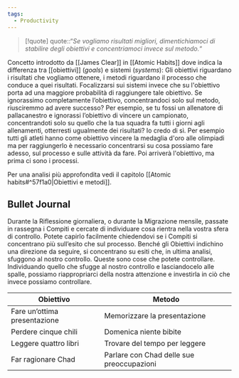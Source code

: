 ```yaml
---
tags:
  - Productivity
---
```



> [!quote]
> quote::“*Se vogliamo risultati migliori, dimentichiamoci di stabilire degli obiettivi e concentriamoci invece sul metodo.*“

Concetto introdotto da [[James Clear]] in [[Atomic Habits]] dove indica la differenza tra [[obiettivi]] (*goals*) e sistemi (*systems*): Gli obiettivi riguardano i risultati che vogliamo ottenere, i metodi riguardano il processo che conduce a quei risultati.
Focalizzarsi sui sistemi invece che su l'obiettivo porta ad una maggiore probabilità di raggiungere tale obiettivo.
Se ignorassimo completamente l’obiettivo, concentrandoci solo sul metodo, riusciremmo ad avere successo? Per esempio, se tu fossi un allenatore di pallacanestro e ignorassi l’obiettivo di vincere un campionato, concentrandoti solo su quello che la tua squadra fa tutti i giorni agli allenamenti, otterresti ugualmente dei risultati? Io credo di sì.
Per esempio tutti gli atleti hanno come obiettivo vincere la medaglia d'oro alle olimpiadi ma per raggiungerlo è necessario concentrarsi su cosa possiamo fare adesso, sul processo e sulle attività da fare. Poi arriverà l'obiettivo, ma prima ci sono i processi.

Per una analisi più approfondita vedi il capitolo [[Atomic habits#^57f1a0|Obiettivi e metodi]].

## Bullet Journal

Durante la Riflessione giornaliera, o durante la Migrazione mensile, passate in rassegna i Compiti e cercate di individuare cosa rientra nella vostra sfera di controllo.
Potete capirlo facilmente chiedendovi se i Compiti si concentrano più sull’esito che sul processo.
Benché gli Obiettivi indichino una direzione da seguire, si concentrano su esiti che, in ultima analisi, sfuggono al nostro controllo.
Queste sono cose che potete controllare. Individuando quello che sfugge al nostro controllo e lasciandocelo alle spalle, possiamo riappropriarci della nostra attenzione e investirla in ciò che invece possiamo controllare.

| Obiettivo                    | Metodo                                    |
| ---------------------------- | ----------------------------------------- |
| Fare un’ottima presentazione | Memorizzare la presentazione              |
| Perdere cinque chili         | Domenica niente bibite                    |
| Leggere quattro libri        | Trovare del tempo per leggere             |
| Far ragionare Chad           | Parlare con Chad delle sue preoccupazioni |
